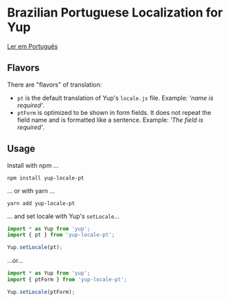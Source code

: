 # Brazilian Portuguese Localization for Yup

[Ler em Português](README.pt-br.md)

## Flavors
There are "flavors" of translation:
- `pt`  is the default translation of Yup's `locale.js` file. Example: *'name is required'*.
- `ptForm` is optimized to be shown in form fields. It does not repeat the field name and is formatted like a sentence. Example: *'The field is required'*.

## Usage
Install with npm ...
```
npm install yup-locale-pt
```
... or with yarn ...
```
yarn add yup-locale-pt
```
... and set locale with Yup's `setLocale`...
```js
import * as Yup from 'yup';
import { pt } from 'yup-locale-pt';

Yup.setLocale(pt);
```
...or...
```js
import * as Yup from 'yup';
import { ptForm } from 'yup-locale-pt';

Yup.setLocale(ptForm);
```
